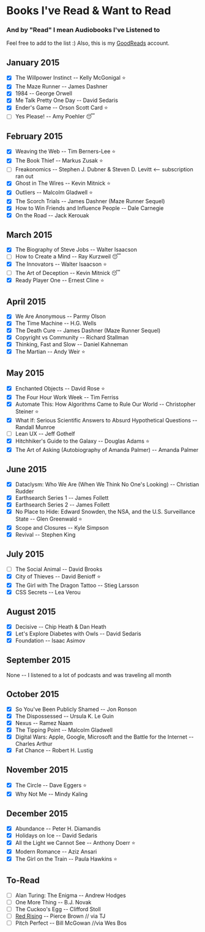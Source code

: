 # Books I've Read & Want to Read
### And by "Read" I mean Audiobooks I've Listened to

Feel free to add to the list :) Also, this is my [GoodReads](https://www.goodreads.com/user/show/20177742-una-kravets) account.

## January 2015

- [x] The Willpower Instinct -- Kelly McGonigal :star:
- [x] The Maze Runner -- James Dashner
- [x] 1984 -- George Orwell
- [x] Me Talk Pretty One Day -- David Sedaris
- [x] Ender's Game -- Orson Scott Card :star:
- [ ] Yes Please! -- Amy Poehler :sleeping:

## February 2015

- [x] Weaving the Web -- Tim Berners-Lee :star:
- [x] The Book Thief -- Markus Zusak :star:
- [ ] Freakonomics -- Stephen J. Dubner & Steven D. Levitt <-- subscription ran out
- [x] Ghost in The Wires -- Kevin Mitnick :star:
- [x] Outliers -- Malcolm Gladwell :star:
- [x] The Scorch Trials -- James Dashner (Maze Runner Sequel)
- [x] How to Win Friends and Influence People -- Dale Carnegie
- [x] On the Road -- Jack Kerouak

## March 2015

- [x] The Biography of Steve Jobs -- Walter Isaacson
- [ ] How to Create a Mind -- Ray Kurzweil :sleeping:
- [x] The Innovators -- Walter Isaacson :star:
- [ ] The Art of Deception -- Kevin Mitnick :sleeping:
- [x] Ready Player One -- Ernest Cline :star:

## April 2015

- [x] We Are Anonymous -- Parmy Olson
- [x] The Time Machine -- H.G. Wells
- [x] The Death Cure -- James Dashner (Maze Runner Sequel)
- [x] Copyright vs Community -- Richard Stallman
- [x] Thinking, Fast and Slow -- Daniel Kahneman
- [x] The Martian -- Andy Weir :star:

## May 2015

- [x] Enchanted Objects -- David Rose :star:
- [x] The Four Hour Work Week -- Tim Ferriss
- [x] Automate This: How Algorithms Came to Rule Our World -- Christopher Steiner :star:
- [x] What If: Serious Scientific Answers to Absurd Hypothetical Questions -- Randall Munroe
- [ ] Lean UX -- Jeff Gothelf
- [x] Hitchhiker's Guide to the Galaxy -- Douglas Adams :star:
- [x] The Art of Asking (Autobiography of Amanda Palmer) -- Amanda Palmer

## June 2015

- [x] Dataclysm: Who We Are (When We Think No One's Looking) -- Christian Rudder
- [x] Earthsearch Series 1 -- James Follett
- [x] Earthsearch Series 2 -- James Follett
- [x] No Place to Hide: Edward Snowden, the NSA, and the U.S. Surveillance State -- Glen Greenwald :star:
- [x] Scope and Closures -- Kyle Simpson
- [x] Revival -- Stephen King

## July 2015

- [ ] The Social Animal -- David Brooks
- [x] City of Thieves -- David Benioff :star:
- [x] The Girl with The Dragon Tattoo -- Stieg Larsson
- [x] CSS Secrets -- Lea Verou

## August 2015

- [x] Decisive -- Chip Heath & Dan Heath
- [x] Let's Explore Diabetes with Owls -- David Sedaris
- [x] Foundation -- Isaac Asimov

## September 2015

None -- I listened to a lot of podcasts and was traveling all month

## October 2015

- [x] So You've Been Publicly Shamed -- Jon Ronson
- [x] The Dispossessed -- Ursula K. Le Guin
- [x] Nexus -- Ramez Naam
- [x] The Tipping Point -- Malcolm Gladwell
- [x] Digital Wars: Apple, Google, Microsoft and the Battle for the Internet -- Charles Arthur
- [x] Fat Chance -- Robert H. Lustig

## November 2015

- [x] The Circle -- Dave Eggers :star:
- [x] Why Not Me -- Mindy Kaling

## December 2015

- [x] Abundance -- Peter H. Diamandis
- [x] Holidays on Ice -- David Sedaris
- [x] All the Light we Cannot See -- Anthony Doerr :star:
- [x] Modern Romance -- Aziz Ansari
- [x] The Girl on the Train -- Paula Hawkins :star:

To-Read
---
- [ ] Alan Turing: The Enigma -- Andrew Hodges
- [ ] One More Thing -- B.J. Novak
- [ ] The Cuckoo's Egg -- Clifford Stoll
- [ ] [Red Rising](http://www.audible.com/pd/Sci-Fi-Fantasy/Red-Rising-Audiobook/B00I2VWW5U/ref=a_search_c4_1_1_srImg?qid=1443799691&sr=1-1) -- Pierce Brown // via TJ
- [ ] Pitch Perfect -- Bill McGowan //via Wes Bos

